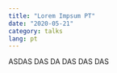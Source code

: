```yaml
---
title: "Lorem Impsum PT"
date: "2020-05-21"
category: talks
lang: pt
---
```


ASDAS
DAS
DA
DAS
DAS
DAS
